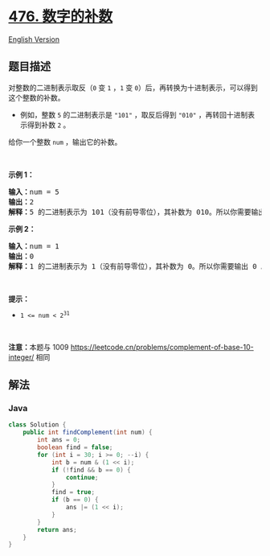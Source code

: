 # [476. 数字的补数](https://leetcode.cn/problems/number-complement)

[English Version](/solution/0400-0499/0476.Number%20Complement/README_EN.md)

## 题目描述

<p>对整数的二进制表示取反（<code>0</code> 变 <code>1</code> ，<code>1</code> 变 <code>0</code>）后，再转换为十进制表示，可以得到这个整数的补数。</p>

<ul>
	<li>例如，整数 <code>5</code> 的二进制表示是 <code>"101"</code> ，取反后得到 <code>"010"</code> ，再转回十进制表示得到补数 <code>2</code> 。</li>
</ul>

<p>给你一个整数 <code>num</code> ，输出它的补数。</p>

<p>&nbsp;</p>

<ol>
</ol>

<p><strong>示例 1：</strong></p>

<pre>
<strong>输入：</strong>num = 5
<strong>输出：</strong>2
<strong>解释：</strong>5 的二进制表示为 101（没有前导零位），其补数为 010。所以你需要输出 2 。
</pre>

<p><strong>示例 2：</strong></p>

<pre>
<strong>输入：</strong>num = 1
<strong>输出：</strong>0
<strong>解释：</strong>1 的二进制表示为 1（没有前导零位），其补数为 0。所以你需要输出 0 。
</pre>

<p>&nbsp;</p>

<p><strong>提示：</strong></p>

<ul>
	<li><code>1 &lt;= num &lt; 2<sup>31</sup></code></li>
</ul>

<p>&nbsp;</p>

<p><strong>注意：</strong>本题与 1009 <a href="https://leetcode.cn/problems/complement-of-base-10-integer/">https://leetcode.cn/problems/complement-of-base-10-integer/</a> 相同</p>

## 解法

### **Java**

```java
class Solution {
    public int findComplement(int num) {
        int ans = 0;
        boolean find = false;
        for (int i = 30; i >= 0; --i) {
            int b = num & (1 << i);
            if (!find && b == 0) {
                continue;
            }
            find = true;
            if (b == 0) {
                ans |= (1 << i);
            }
        }
        return ans;
    }
}
```
